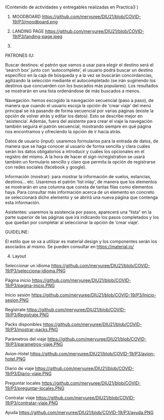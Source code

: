 (Contenido de actividades y entregables realizadas en Practica3 ) 

1. MOODBOARD
https://github.com/meryuree/DIU21/blob/COVID-19/P3/moodboard.png

2. LANDING PAGE
https://github.com/meryuree/DIU21/blob/COVID-19/P3/landing-page.jpeg

3. 
PATRONES IU:

Buscar destinos: el patrón que vamos a usar para elegir el destino será el ‘search box’ junto con ‘autocomplete’, el usuario podrá buscar un destino específico en la caja de búsqueda y a la vez se buscarán concordancias, agilizando la selección mediante el autocompletado (se irán sugiriendo los destinos que concuerden con los buscados más populares). Los resultados se mostrarán en una lista ordenándose de más buscados a menos. 

Navegación: hemos escogido la navegación secuencial (paso a paso), de manera que cuando el usuario escoja la opción de ‘crear viaje’ del menú principal se irá pasando de forma secuencial por varias páginas (existe la opción de volver atrás y editar los datos). Esto se describe mejor en ‘asistencia’. Además, fuera del asistente para crear el viaje la navegación también seguirá el patrón secuencial, mostrando siempre en qué página nos encontramos y ofreciendo la opción de ir hacia atrás. 

Datos de usuario (input): usaremos formularios para la entrada de datos, de manera que se haga conocer al usuario de forma sencilla y clara cuáles serán los datos obligatorios a introducir y cuáles los opcionales en el registro del mismo. A la hora de hacer el sign-in/registration se usará también un formulario sencillo y claro que permita la opción de registrarse con redes sociales (facebook y google). 

Información (mostrar): para mostrar la información de vuelos, estancias, destinos... etc. Usaremos el patrón ‘list inlay’, de manera que los elementos se mostrarán en una columna que consta de tantas filas como elementos haya. Para consultar más información acerca de un elemento en concreto se seleccionará dicho elemento y se abrirá una nueva página que contenga esta información. 

Asistentes: usaremos la asistencia por pasos, aparecerá una “lista” en la parte superior de las páginas que irá indicando los pasos completados y los que quedan por completar al seleccionar la opción de ‘crear viaje’. 

GUIDELINE:

El estilo que se va a utilizar es material design y los componentes serán los asociados al mismo. Se pueden consultar en https://material.io/

4. Layout

  Seleccionar un idioma
  https://github.com/meryuree/DIU21/blob/COVID-19/P3/selecciona-idioma.PNG

  Página inicio
  https://github.com/meryuree/DIU21/blob/COVID-19/P3/pagina-inicio.PNG
  
  Inicio sesión
  https://github.com/meryuree/DIU21/blob/COVID-19/P3/Inicio-sesion.PNG
  
  Regístrate
  https://github.com/meryuree/DIU21/blob/COVID-19/P3/Registrate.PNG
  
  Packs disponibles
  https://github.com/meryuree/DIU21/blob/COVID-19/P3/mostrar-packs.PNG
  
  Parámetros del viaje
  https://github.com/meryuree/DIU21/blob/COVID-19/P3/parametros-viaje.PNG
    
  Avion-Hotel
  https://github.com/meryuree/DIU21/blob/COVID-19/P3/avion-hotel.PNG
  
  Diario de viaje
  https://github.com/meryuree/DIU21/blob/COVID-19/P3/Diario-viaje.PNG
  
  Preguntar locales
  https://github.com/meryuree/DIU21/blob/COVID-19/P3/preguntar-locales.PNG
    
  Contratar viaje
  https://github.com/meryuree/DIU21/blob/COVID-19/P3/contratar-viaje.PNG
  
  Ayuda
  https://github.com/meryuree/DIU21/blob/COVID-19/P3/ayuda.PNG


  
  

  
